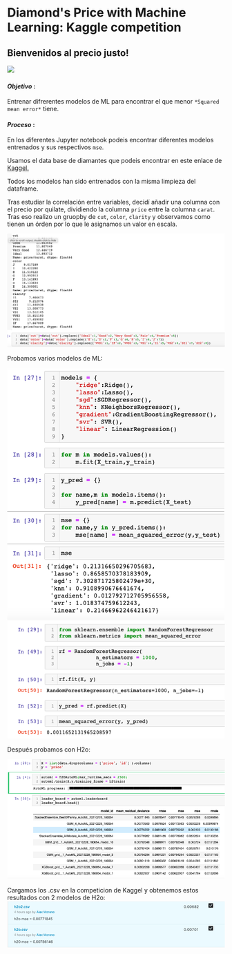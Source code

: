 # Diamond's Price with Machine Learning: Kaggle competition

## Bienvenidos al precio justo! 

![](https://encrypted-tbn0.gstatic.com/images?q=tbn:ANd9GcRgpoUccQWTBL37cuniLyCoOx-oU6ajmBCziA&usqp=CAU)


#### ***Objetivo*** : 
Entrenar difrerentes modelos de ML para encontrar el que menor `*Squared mean error*` tiene. 

#### ***Proceso*** : 
En los diferentes Jupyter notebook podeis encontrar diferentes modelos entrenados y sus respectivos `mse`. 

Usamos el data base de diamantes que podeis encontrar en este enlace de [Kaggel.](https://www.kaggle.com/c/diamonds-datamad0121/leaderboard)

Todos los modelos han sido entrenados con la misma limpieza del dataframe. 

Tras estudiar la correlación entre variables, decidí añadir una columna con el precio por quilate, dividiendo la columna `price` entre la columna `carat`.  Tras eso realizo un gruopby de `cut`, `color`, `clarity` y observamos como tienen un órden por lo que le asignamos un valor en escala. 

![d](https://github.com/amorenorp/diamonds_price_ML/blob/main/img/gruopby.png)

Probamos varios modelos de ML: 

![d](https://github.com/amorenorp/diamonds_price_ML/blob/main/img/varios.png)
![d](https://github.com/amorenorp/diamonds_price_ML/blob/main/img/Random%20Forest.png)


Después probamos con H2o:

![d](https://github.com/amorenorp/diamonds_price_ML/blob/main/img/h2o_2.png)

Cargamos los .csv en la competicion de Kaggel y obtenemos estos resultados con 2 modelos de H2o:
![d](https://github.com/amorenorp/diamonds_price_ML/blob/main/img/Captura%20de%20pantalla%202021-02-28%20a%20las%2022.18.59.png)



